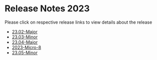 Release Notes 2023
==================

Please click on respective release links to view details about the release

- [23.02-Major](./?path=/docs/release-notes/Releases/2023/23.02.md)
- [23.03-Minor](./?path=/docs/release-notes/Releases/2023/23.03.md)
- [23.04-Major](./?path=/docs/release-notes/Releases/2023/23.04.md)
- [2023-Micro-8](./?path=docs/release-notes/Releases/2023/2023-Micro-8.md)
- [23.05-Minor](./?path=docs/release-notes/Releases/2023/23.05.md)
